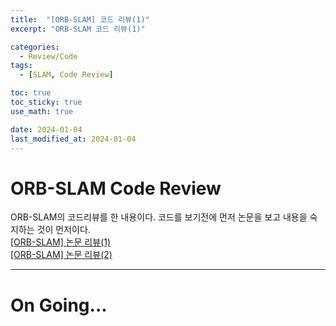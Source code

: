 ```yaml
---
title:  "[ORB-SLAM] 코드 리뷰(1)"
excerpt: "ORB-SLAM 코드 리뷰(1)"

categories:
  - Review/Code
tags:
  - [SLAM, Code Review]

toc: true
toc_sticky: true
use_math: true

date: 2024-01-04
last_modified_at: 2024-01-04
---
```


# ORB-SLAM Code Review  
ORB-SLAM의 코드리뷰를 한 내용이다. 코드를 보기전에 먼저 논문을 보고 내용을 숙지하는 것이 먼저이다.  
[[ORB-SLAM] 논문 리뷰(1)](https://sanghyunpark01.github.io/review/paper/ORB_SLAM-1/)  
[[ORB-SLAM] 논문 리뷰(2)](https://sanghyunpark01.github.io/review/paper/ORB_SLAM-2/)

---

# On Going...